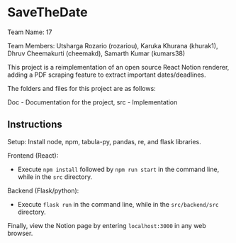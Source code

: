 # SaveTheDate

Team Name: 17

Team Members: Utsharga Rozario (rozariou), Karuka Khurana (khurak1), Dhruv Cheemakurti (cheemakd), Samarth Kumar (kumars38)

This project is a reimplementation of an open source React Notion renderer, adding a PDF scraping feature to extract important dates/deadlines.

The folders and files for this project are as follows:

Doc - Documentation for the project, src - Implementation

## Instructions
Setup:
Install node, npm, tabula-py, pandas, re, and flask libraries.

Frontend (React):
- Execute `npm install` followed by `npm run start` in the command line, while in the `src` directory.

Backend (Flask/python):
- Execute `flask run` in the command line, while in the `src/backend/src` directory.

Finally, view the Notion page by entering `localhost:3000` in any web browser.
